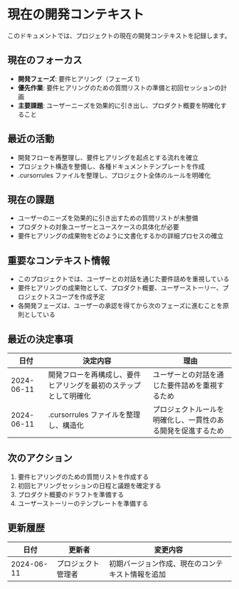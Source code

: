 # 現在の開発コンテキスト

このドキュメントでは、プロジェクトの現在の開発コンテキストを記録します。

## 現在のフォーカス

- **開発フェーズ**: 要件ヒアリング（フェーズ 1）
- **優先作業**: 要件ヒアリングのための質問リストの準備と初回セッションの計画
- **主要課題**: ユーザーニーズを効果的に引き出し、プロダクト概要を明確化すること

## 最近の活動

- 開発フローを再整理し、要件ヒアリングを起点とする流れを確立
- プロジェクト構造を整備し、各種ドキュメントテンプレートを作成
- .cursorrules ファイルを整理し、プロジェクト全体のルールを明確化

## 現在の課題

- ユーザーのニーズを効果的に引き出すための質問リストが未整備
- プロダクトの対象ユーザーとユースケースの具体化が必要
- 要件ヒアリングの成果物をどのように文書化するかの詳細プロセスの確立

## 重要なコンテキスト情報

- このプロジェクトでは、ユーザーとの対話を通じた要件詰めを重視している
- 要件ヒアリングの成果物として、プロダクト概要、ユーザーストーリー、プロジェクトスコープを作成予定
- 各開発フェーズは、ユーザーの承認を得てから次のフェーズに進むことを原則としている

## 最近の決定事項

| 日付       | 決定内容                                                         | 理由                                                         |
| ---------- | ---------------------------------------------------------------- | ------------------------------------------------------------ |
| 2024-06-11 | 開発フローを再構成し、要件ヒアリングを最初のステップとして明確化 | ユーザーとの対話を通じた要件詰めを重視するため               |
| 2024-06-11 | .cursorrules ファイルを整理し、構造化                            | プロジェクトルールを明確化し、一貫性のある開発を促進するため |

## 次のアクション

1. 要件ヒアリングのための質問リストを作成する
2. 初回ヒアリングセッションの日程と議題を確定する
3. プロダクト概要のドラフトを準備する
4. ユーザーストーリーのテンプレートを準備する

## 更新履歴

| 日付       | 更新者             | 変更内容                                         |
| ---------- | ------------------ | ------------------------------------------------ |
| 2024-06-11 | プロジェクト管理者 | 初期バージョン作成、現在のコンテキスト情報を追加 |
